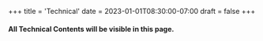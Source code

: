 +++
title = 'Technical'
date = 2023-01-01T08:30:00-07:00
draft = false
+++

#### All Technical Contents will be visible in this page.
